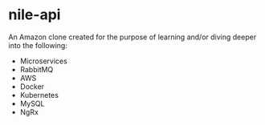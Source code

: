 # nile-api
An Amazon clone created for the purpose of learning and/or diving deeper into the following:
- Microservices
- RabbitMQ
- AWS
- Docker
- Kubernetes
- MySQL
- NgRx
